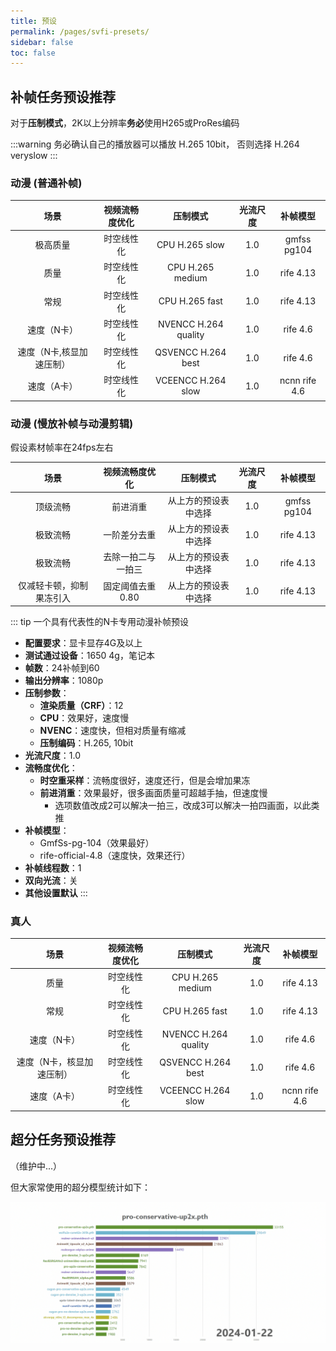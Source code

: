 ```yaml
---
title: 预设
permalink: /pages/svfi-presets/
sidebar: false
toc: false
---
```


## 补帧任务预设推荐

对于**压制模式**，2K以上分辨率**务必**使用H265或ProRes编码

:::warning
务必确认自己的播放器可以播放 H.265 10bit，
否则选择 H.264 veryslow
:::

### 动漫 (普通补帧)

| 场景           | 视频流畅度优化     | 压制模式          | 光流尺度  | 补帧模型 |
| :---: | :---: | :---: | :---: | :---: |
| 极高质量             | 时空线性化  | CPU H.265 slow  |  1.0  | gmfss pg104 |
| 质量                 | 时空线性化  | CPU H.265 medium  |  1.0  | rife 4.13 |
| 常规                 | 时空线性化  | CPU H.265 fast   |  1.0  | rife 4.13 |
| 速度（N卡）           | 时空线性化  | NVENCC H.264 quality |  1.0  | rife 4.6 |
| 速度（N卡,核显加速压制）| 时空线性化 | QSVENCC H.264 best |  1.0 | rife 4.6 |
| 速度（A卡）            | 时空线性化 | VCEENCC H.264 slow |  1.0 | ncnn rife 4.6 |

### 动漫 (慢放补帧与动漫剪辑)

假设素材帧率在24fps左右

| 场景           | 视频流畅度优化     | 压制模式          | 光流尺度  | 补帧模型 |
| :---: | :---: | :---: | :---: | :---: |
| 顶级流畅   | 前进消重  | 从上方的预设表中选择  |  1.0  | gmfss pg104 |
| 极致流畅   | 一阶差分去重  | 从上方的预设表中选择  |  1.0  | rife 4.13 |
| 极致流畅   | 去除一拍二与一拍三  | 从上方的预设表中选择  |  1.0  | rife 4.13 |
| 仅减轻卡顿，抑制果冻引入         | 固定阈值去重 0.80  | 从上方的预设表中选择   |  1.0  | rife 4.13 |

::: tip 一个具有代表性的N卡专用动漫补帧预设

- **配置要求**：显卡显存4G及以上 
- **测试通过设备**：1650 4g，笔记本
- **帧数**：24补帧到60 
- **输出分辨率**：1080p
- **压制参数**：
  - **渲染质量（CRF）**：12 
  - **CPU**：效果好，速度慢
  - **NVENC**：速度快，但相对质量有缩减
  - **压制编码**：H.265, 10bit
- **光流尺度**：1.0 
- **流畅度优化**：
  - **时空重采样**：流畅度很好，速度还行，但是会增加果冻
  - **前进消重**：效果最好，很多画面质量可超越手抽，但速度慢
    - 选项数值改成2可以解决一拍三，改成3可以解决一拍四画面，以此类推
- **补帧模型**：
  - GmfSs-pg-104（效果最好）
  - rife-official-4.8（速度快，效果还行） 
- **补帧线程数**：1 
- **双向光流**：关 
- **其他设置默认**
:::


### 真人

| 场景    | 视频流畅度优化 | 压制模式         | 光流尺度 | 补帧模型 |
| :---: | :---: | :---: | :---: | :---: |
| 质量    | 时空线性化 | CPU H.265 medium |  1.0 | rife 4.13 |
| 常规    | 时空线性化 | CPU H.265 fast   |  1.0 | rife 4.13 |
| 速度（N卡）           | 时空线性化  | NVENCC H.264 quality |  1.0  | rife 4.6 |
| 速度（N卡，核显加速压制）| 时空线性化 | QSVENCC H.264 best |  1.0 | rife 4.6 |
| 速度（A卡）            | 时空线性化 | VCEENCC H.264 slow |  1.0 | ncnn rife 4.6 |

## 超分任务预设推荐

（维护中...）

但大家常使用的超分模型统计如下：

<div align=center>
<img src="/Statics/UserGuide/sr_usage_1.png"  width=600>
</div>
